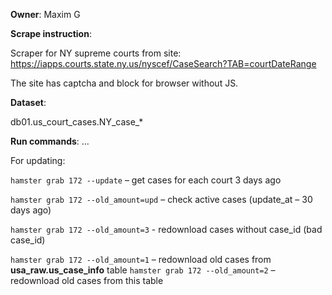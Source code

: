 **Owner**: Maxim G
 
**Scrape instruction**: 

Scraper for NY supreme courts from site:
https://iapps.courts.state.ny.us/nyscef/CaseSearch?TAB=courtDateRange

The site has captcha and block for browser without JS.


**Dataset**: 

db01.us_court_cases.NY_case_*

**Run commands**: ...

For updating:

`hamster grab 172 --update`  – get cases for each court 3 days ago

`hamster grab 172 --old_amount=upd` – check active cases (update_at – 30 days ago)

`hamster grab 172 --old_amount=3` - redownload cases without case_id (bad case_id)

`hamster grab 172 --old_amount=1` – redownload old cases from __usa_raw.us_case_info__ table
`hamster grab 172 --old_amount=2` – redownload old cases from this table
 